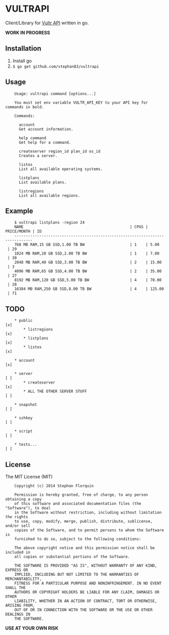 # VULTRAPI

Client/Library for [Vultr API](https://vultr.com) written in go.

**WORK IN PROGRESS**

## Installation

1. Install go
2. `$ go get github.com/stephan83/vultrapi`

## Usage

		Usage: vultrapi command [options...]

		You must set env variable VULTR_API_KEY to your API key for commands in bold.

		Commands:

		  account 
		  Get account information.

		  help command
		  Get help for a command.

		  createserver region_id plan_id os_id
		  Creates a server.

		  listos 
		  List all available operating systems.

		  listplans 
		  List available plans.

		  listregions 
		  List all available regions.

## Example

		$ vultrapi listplans -region 24
		NAME                                               | CPUS | PRICE/MONTH | ID 
		------------------------------------------------------------------------------
		768 MB RAM,15 GB SSD,1.00 TB BW                    | 1    | 5.00        | 29 
		1024 MB RAM,20 GB SSD,2.00 TB BW                   | 1    | 7.00        | 30 
		2048 MB RAM,40 GB SSD,3.00 TB BW                   | 2    | 15.00       | 3  
		4096 MB RAM,65 GB SSD,4.00 TB BW                   | 2    | 35.00       | 27 
		8192 MB RAM,120 GB SSD,5.00 TB BW                  | 4    | 70.00       | 28 
		16384 MB RAM,250 GB SSD,8.00 TB BW                 | 4    | 125.00      | 71 

## TODO

		* public                                                          [x]
			* listregions                                                 [x]
			* listplans                                                   [x]
			* listos                                                      [x]

		* account                                                         [x]

		* server                                                          [ ]
			* createserver                                                [x]
			* ALL THE OTHER SERVER STUFF                                  [ ]

		* snapshot                                                        [ ]

		* sshkey                                                          [ ]

		* script                                                          [ ]

		* tests...                                                        [ ]

## License

The MIT License (MIT)

		Copyright (c) 2014 Stephan Florquin

		Permission is hereby granted, free of charge, to any person obtaining a copy
		of this software and associated documentation files (the "Software"), to deal
		in the Software without restriction, including without limitation the rights
		to use, copy, modify, merge, publish, distribute, sublicense, and/or sell
		copies of the Software, and to permit persons to whom the Software is
		furnished to do so, subject to the following conditions:

		The above copyright notice and this permission notice shall be included in
		all copies or substantial portions of the Software.

		THE SOFTWARE IS PROVIDED "AS IS", WITHOUT WARRANTY OF ANY KIND, EXPRESS OR
		IMPLIED, INCLUDING BUT NOT LIMITED TO THE WARRANTIES OF MERCHANTABILITY,
		FITNESS FOR A PARTICULAR PURPOSE AND NONINFRINGEMENT. IN NO EVENT SHALL THE
		AUTHORS OR COPYRIGHT HOLDERS BE LIABLE FOR ANY CLAIM, DAMAGES OR OTHER
		LIABILITY, WHETHER IN AN ACTION OF CONTRACT, TORT OR OTHERWISE, ARISING FROM,
		OUT OF OR IN CONNECTION WITH THE SOFTWARE OR THE USE OR OTHER DEALINGS IN
		THE SOFTWARE.

**USE AT YOUR OWN RISK**
